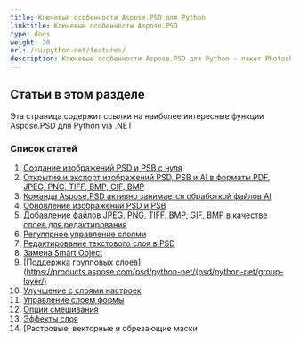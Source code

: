 ```yaml
---
title: Ключевые особенности Aspose.PSD для Python
linktitle: Ключевые особенности Aspose.PSD
type: docs
weight: 20
url: /ru/python-net/features/
description: Ключевые особенности Aspose.PSD для Python - пакет Photoshop и Illustrator для Python
---
```


## **Статьи в этом разделе**
Эта страница содержит ссылки на наиболее интересные функции Aspose.PSD для Python via .NET

### **Список статей**
  1. [Создание изображений PSD и PSB с нуля](psd/python-net/create-psd-psb-images-from-scratch/)
  1. [Открытие и экспорт изображений PSD, PSB и AI в форматы PDF, JPEG, PNG, TIFF, BMP, GIF, BMP](psd/python-net/open-export-psd-psb-ai-images-to-pdf-jpeg-png-tiff-bmp-gif-bmp/)
  1. [Команда Aspose.PSD активно занимается обработкой файлов AI](https://products.aspose.com/psd/python-net/ai-file-manipulation/)
  1. [Обновление изображений PSD и PSB](https://products.aspose.com/psd/python-net/update-psd-psb-files-with-python/)
  1. [Добавление файлов JPEG, PNG, TIFF, BMP, GIF, BMP в качестве слоев для редактирования](https://products.aspose.com/psd/python-net/add-layer-from-file-for-editing/)
  1. [Регулярное управление слоями](psd/python-net/layer-manipulation/)
  1. [Редактирование текстового слоя в PSD](psd/python-net/text-layer-manipulation/)
  1. [Замена Smart Object](psd/python-net/replace-smart-object)
  1. [Поддержка групповых слоев](https://products.aspose.com/psd/python-net/(psd/python-net/group-layer/)
  1. [Улучшение с слоями настроек](psd/python-net/adjustment-layer-enhancement/)
  1. [Управление слоем формы](psd/python-net/psd-shape-layer-manipulation/)
  1. [Опции смешивания](psd/python-net/blending-options/)
  1. [Эффекты слоя](psd/python-net/layer-effects/)
  1. [Растровые, векторные и обрезающие маски
